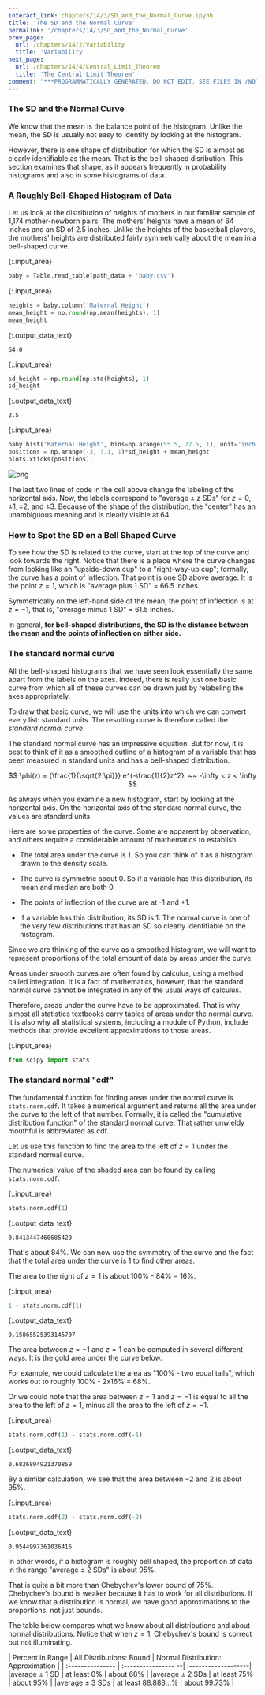 ```yaml
---
interact_link: chapters/14/3/SD_and_the_Normal_Curve.ipynb
title: 'The SD and the Normal Curve'
permalink: '/chapters/14/3/SD_and_the_Normal_Curve'
prev_page:
  url: /chapters/14/2/Variability
  title: 'Variability'
next_page:
  url: /chapters/14/4/Central_Limit_Theorem
  title: 'The Central Limit Theorem'
comment: "***PROGRAMMATICALLY GENERATED, DO NOT EDIT. SEE FILES IN /NOTEBOOKS***"
---
```


### The SD and the Normal Curve

We know that the mean is the balance point of the histogram. Unlike the mean, the SD is usually not easy to identify by looking at the histogram. 

However, there is one shape of distribution for which the SD is almost as clearly identifiable as the mean. That is the bell-shaped disribution. This section examines that shape, as it appears frequently in probability histograms and also in some histograms of data.  

### A Roughly Bell-Shaped Histogram of Data
Let us look at the distribution of heights of mothers in our familiar sample of 1,174 mother-newborn pairs. The mothers' heights have a mean of 64 inches and an SD of 2.5 inches. Unlike the heights of the basketball players, the mothers' heights are distributed fairly symmetrically about the mean in a bell-shaped curve.



{:.input_area}
```python
baby = Table.read_table(path_data + 'baby.csv')
```




{:.input_area}
```python
heights = baby.column('Maternal Height')
mean_height = np.round(np.mean(heights), 1)
mean_height
```





{:.output_data_text}
```
64.0
```





{:.input_area}
```python
sd_height = np.round(np.std(heights), 1)
sd_height
```





{:.output_data_text}
```
2.5
```





{:.input_area}
```python
baby.hist('Maternal Height', bins=np.arange(55.5, 72.5, 1), unit='inch')
positions = np.arange(-3, 3.1, 1)*sd_height + mean_height
plots.xticks(positions);
```



![png](../../../images/chapters/14/3/SD_and_the_Normal_Curve_5_0.png)


The last two lines of code in the cell above change the labeling of the horizontal axis. Now, the labels correspond to "average $\pm$ $z$ SDs" for $z = 0, \pm 1, \pm 2$, and $\pm 3$. Because of the shape of the distribution, the "center" has an unambiguous meaning and is clearly visible at 64.

### How to Spot the SD on a Bell Shaped Curve

To see how the SD is related to the curve, start at the top of the curve and look towards the right. Notice that there is a place where the curve changes from looking like an "upside-down cup" to a "right-way-up cup"; formally, the curve has a point of inflection. That point is one SD above average. It is the point $z=1$, which is "average plus 1 SD" = 66.5 inches.

Symmetrically on the left-hand side of the mean, the point of inflection is at $z=-1$, that is, "average minus 1 SD" = 61.5 inches. 

In general, **for bell-shaped distributions, the SD is the distance between the mean and the points of inflection on either side.**

### The standard normal curve

All the bell-shaped histograms that we have seen look essentially the same apart from the labels on the axes. Indeed, there is really just one basic curve from which all of these curves can be drawn just by relabeling the axes appropriately. 

To draw that basic curve, we will use the units into which we can convert every list: standard units. The resulting curve is therefore called the *standard normal curve*. 

The standard normal curve has an impressive equation. But for now, it is best to think of it as a smoothed outline of a histogram of a variable that has been measured in standard units and has a bell-shaped distribution.

$$
\phi(z) = {\frac{1}{\sqrt{2 \pi}}} e^{-\frac{1}{2}z^2}, ~~ -\infty < z < \infty
$$

As always when you examine a new histogram, start by looking at the horizontal axis. On the horizontal axis of the standard normal curve, the values are standard units. 

Here are some properties of the curve. Some are apparent by observation, and others require a considerable amount of mathematics to establish.

- The total area under the curve is 1. So you can think of it as a histogram drawn to the density scale.

- The curve is symmetric about 0. So if a variable has this distribution, its mean and median are both 0.

- The points of inflection of the curve are at -1 and +1. 

- If a variable has this distribution, its SD is 1. The normal curve is one of the very few distributions that has an SD so clearly identifiable on the histogram.

Since we are thinking of the curve as a smoothed histogram, we will want to represent proportions of the total amount of data by areas under the curve. 

Areas under smooth curves are often found by calculus, using a method called integration. It is a fact of mathematics, however, that the standard normal curve cannot be integrated in any of the usual ways of calculus. 

Therefore, areas under the curve have to be approximated. That is why almost all statistics textbooks carry tables of areas under the normal curve. It is also why all statistical systems, including a module of Python, include methods that provide excellent approximations to those areas.



{:.input_area}
```python
from scipy import stats
```


### The standard normal "cdf"

The fundamental function for finding areas under the normal curve is `stats.norm.cdf`. It takes a numerical argument and returns all the area under the curve to the left of that number. Formally, it is called the "cumulative distribution function" of the standard normal curve. That rather unwieldy mouthful is abbreviated as cdf.

Let us use this function to find the area to the left of $z=1$ under the standard normal curve. 

The numerical value of the shaded area can be found by calling `stats.norm.cdf`.



{:.input_area}
```python
stats.norm.cdf(1)
```





{:.output_data_text}
```
0.8413447460685429
```



That's about 84%. We can now use the symmetry of the curve and the fact that the total area under the curve is 1 to find other areas. 

The area to the right of $z=1$ is about 100% - 84% = 16%.



{:.input_area}
```python
1 - stats.norm.cdf(1)
```





{:.output_data_text}
```
0.15865525393145707
```



The area between $z=-1$ and $z=1$ can be computed in several different ways.  It is the gold area under the curve below. 

For example, we could calculate the area as "100% - two equal tails", which works out to roughly 100% - 2x16% = 68%.

Or we could note that the area between $z=1$ and $z=-1$ is equal to all the area to the left of $z=1$, minus all the area to the left of $z=-1$.



{:.input_area}
```python
stats.norm.cdf(1) - stats.norm.cdf(-1)
```





{:.output_data_text}
```
0.6826894921370859
```



By a similar calculation, we see that the area between $-2$ and 2 is about 95%.



{:.input_area}
```python
stats.norm.cdf(2) - stats.norm.cdf(-2)
```





{:.output_data_text}
```
0.9544997361036416
```



In other words, if a histogram is roughly bell shaped, the proportion of data in the range "average $\pm$ 2 SDs" is about 95%. 

That is quite a bit more than Chebychev's lower bound of 75%. Chebychev's bound is weaker because it has to work for all distributions. If we know that a distribution is normal, we have good approximations to the proportions, not just bounds.

The table below compares what we know about all distributions and about normal distributions. Notice that when $z=1$, Chebychev's bound is correct but not illuminating.

| Percent in Range   | All Distributions: Bound   | Normal Distribution: Approximation |
| :---------------   | :---------------- --| :-------------------|
|average $\pm$ 1 SD  | at least 0%         | about 68%           |
|average $\pm$ 2 SDs | at least 75%        | about 95%           |
|average $\pm$ 3 SDs | at least 88.888...% | about 99.73%        |
